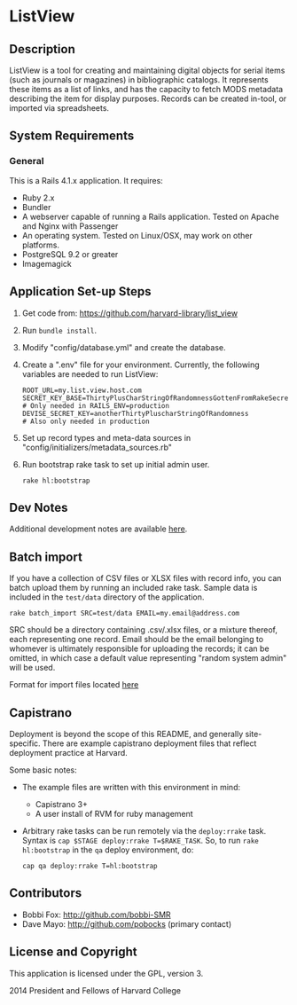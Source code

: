 # ListView

## Description

ListView is a tool for creating and maintaining digital objects for serial items (such as journals or magazines) in bibliographic catalogs. It represents these items as a list of links, and has the capacity to fetch MODS metadata describing the item for display purposes.  Records can be created in-tool, or imported via spreadsheets.

## System Requirements

### General

This is a Rails 4.1.x application.  It requires:

* Ruby 2.x
* Bundler
* A webserver capable of running a Rails application.  Tested on Apache and Nginx with Passenger
* An operating system. Tested on Linux/OSX, may work on other platforms.
* PostgreSQL 9.2 or greater
* Imagemagick

## Application Set-up Steps
1. Get code from: https://github.com/harvard-library/list_view
2. Run `bundle install`.
3. Modify "config/database.yml" and create the database.
4. Create a ".env" file for your environment.  Currently, the following variables are needed to run ListView:

    ```
    ROOT_URL=my.list.view.host.com
    SECRET_KEY_BASE=ThirtyPlusCharStringOfRandomnessGottenFromRakeSecretMaybe # Only needed in RAILS_ENV=production
    DEVISE_SECRET_KEY=anotherThirtyPluscharStringOfRandomness                 # Also only needed in production
    ```
5. Set up record types and meta-data sources in "config/initializers/metadata_sources.rb"
6. Run bootstrap rake task to set up initial admin user.

    ```Shell
    rake hl:bootstrap
    ```

## Dev Notes

Additional development notes are available [here](DEV_NOTES.md).

## Batch import

If you have a collection of CSV files or XLSX files with record info, you can batch upload them by running an included rake task.  Sample data is included in the `test/data` directory of the application.

```Shell
rake batch_import SRC=test/data EMAIL=my.email@address.com
```

SRC should be a directory containing .csv/.xlsx files, or a mixture thereof, each representing one record.  Email should be the email belonging to whomever is ultimately responsible for uploading the records; it can be omitted, in which case a default value representing "random system admin" will be used.

Format for import files located [here](DEV_NOTES.md#user-content-import-format)

## Capistrano

Deployment is beyond the scope of this README, and generally site-specific.  There are example capistrano deployment files that reflect deployment practice at Harvard.

Some basic notes:
* The example files are written with this environment in mind:
  * Capistrano 3+
  * A user install of RVM for ruby management
* Arbitrary rake tasks can be run remotely via the `deploy:rrake` task. Syntax is `cap $STAGE deploy:rrake T=$RAKE_TASK`.  So, to run `rake hl:bootstrap` in the `qa` deploy environment, do:

  ```Shell
  cap qa deploy:rrake T=hl:bootstrap
  ```

## Contributors

* Bobbi Fox: http://github.com/bobbi-SMR
* Dave Mayo: http://github.com/pobocks (primary contact)

## License and Copyright

This application is licensed under the GPL, version 3.

2014 President and Fellows of Harvard College

